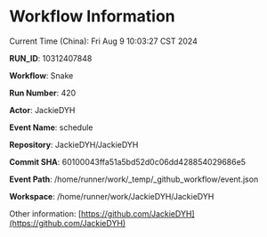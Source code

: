 # Workflow Information

Current Time (China): Fri Aug  9 10:03:27 CST 2024  

**RUN_ID**: 10312407848  

**Workflow**: Snake  

**Run Number**: 420  

**Actor**: JackieDYH  

**Event Name**: schedule  

**Repository**: JackieDYH/JackieDYH  

**Commit SHA**: 60100043ffa51a5bd52d0c06dd428854029686e5  

**Event Path**: /home/runner/work/_temp/_github_workflow/event.json  

**Workspace**: /home/runner/work/JackieDYH/JackieDYH  

Other information: [https://github.com/JackieDYH](https://github.com/JackieDYH)
